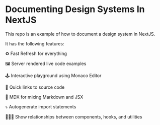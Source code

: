 # Documenting Design Systems In NextJS

This repo is an example of how to document a design system in NextJS.

It has the following features:

♻️ Fast Refresh for everything

🖼 Server rendered live code examples

🕹 Interactive playground using Monaco Editor

🐇 Quick links to source code

🔀 MDX for mixing Markdown and JSX

⤵️ Autogenerate import statements

🧑‍🤝‍🧑 Show relationships between components, hooks, and utilities
